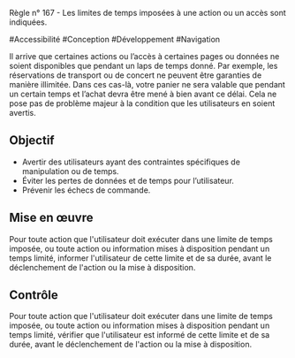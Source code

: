 
Règle n° 167  - Les limites de temps imposées à une action ou un accès sont indiquées.

#Accessibilité #Conception #Développement #Navigation

Il arrive que certaines actions ou l’accès à certaines pages ou données ne soient disponibles que pendant un laps de temps donné. Par exemple, les réservations de transport ou de concert ne peuvent être garanties de manière illimitée. Dans ces cas-là, votre panier ne sera valable que pendant un certain temps et l’achat devra être mené à bien avant ce délai. Cela ne pose pas de problème majeur à la condition que les utilisateurs en soient avertis.

Objectif
--------

*   Avertir des utilisateurs ayant des contraintes spécifiques de manipulation ou de temps.
*   Éviter les pertes de données et de temps pour l’utilisateur.
*   Prévenir les échecs de commande.

Mise en œuvre
-------------

Pour toute action que l'utilisateur doit exécuter dans une limite de temps imposée, ou toute action ou information mises à disposition pendant un temps limité, informer l'utilisateur de cette limite et de sa durée, avant le déclenchement de l'action ou la mise à disposition.

Contrôle
--------

Pour toute action que l'utilisateur doit exécuter dans une limite de temps imposée, ou toute action ou information mises à disposition pendant un temps limité, vérifier que l'utilisateur est informé de cette limite et de sa durée, avant le déclenchement de l'action ou la mise à disposition.
